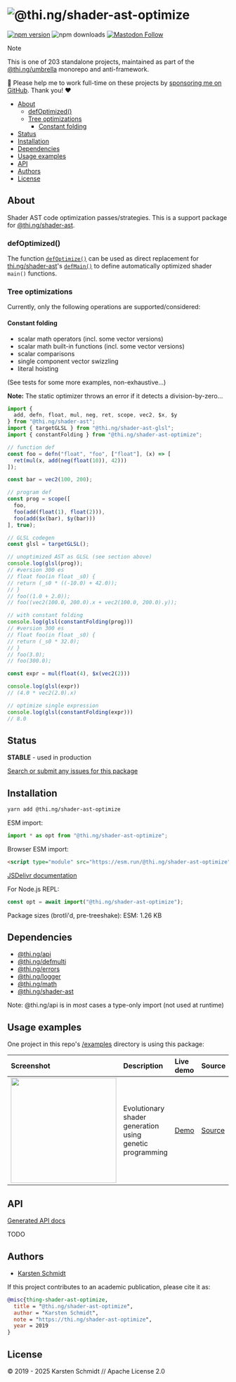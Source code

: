 <!-- This file is generated - DO NOT EDIT! -->
<!-- Please see: https://github.com/thi-ng/umbrella/blob/develop/CONTRIBUTING.md#changes-to-readme-files -->
# ![@thi.ng/shader-ast-optimize](https://media.thi.ng/umbrella/banners-20230807/thing-shader-ast-optimize.svg?98682bff)

[![npm version](https://img.shields.io/npm/v/@thi.ng/shader-ast-optimize.svg)](https://www.npmjs.com/package/@thi.ng/shader-ast-optimize)
![npm downloads](https://img.shields.io/npm/dm/@thi.ng/shader-ast-optimize.svg)
[![Mastodon Follow](https://img.shields.io/mastodon/follow/109331703950160316?domain=https%3A%2F%2Fmastodon.thi.ng&style=social)](https://mastodon.thi.ng/@toxi)

> [!NOTE]
> This is one of 203 standalone projects, maintained as part
> of the [@thi.ng/umbrella](https://github.com/thi-ng/umbrella/) monorepo
> and anti-framework.
>
> 🚀 Please help me to work full-time on these projects by [sponsoring me on
> GitHub](https://github.com/sponsors/postspectacular). Thank you! ❤️

- [About](#about)
  - [defOptimized()](#defoptimized)
  - [Tree optimizations](#tree-optimizations)
    - [Constant folding](#constant-folding)
- [Status](#status)
- [Installation](#installation)
- [Dependencies](#dependencies)
- [Usage examples](#usage-examples)
- [API](#api)
- [Authors](#authors)
- [License](#license)

## About

Shader AST code optimization passes/strategies. This is a support package for [@thi.ng/shader-ast](https://github.com/thi-ng/umbrella/tree/develop/packages/shader-ast).

### defOptimized()

The function
[`defOptimize()`](https://docs.thi.ng/umbrella/shader-ast-optimize/functions/defOptimized.html)
can be used as direct replacement for [thi.ng/shader-ast]()'s
[`defMain()`](https://docs.thi.ng/umbrella/shader-ast/functions/defMain.html) to
define automatically optimized shader `main()` functions.

### Tree optimizations

Currently, only the following operations are supported/considered:

#### Constant folding

- scalar math operators (incl. some vector versions)
- scalar math built-in functions (incl. some vector versions)
- scalar comparisons
- single component vector swizzling
- literal hoisting

(See tests for some more examples, non-exhaustive...)

**Note:** The static optimizer throws an error if it detects a division-by-zero...

```ts tangle:export/readme1.ts
import {
  add, defn, float, mul, neg, ret, scope, vec2, $x, $y
} from "@thi.ng/shader-ast";
import { targetGLSL } from "@thi.ng/shader-ast-glsl";
import { constantFolding } from "@thi.ng/shader-ast-optimize";

// function def
const foo = defn("float", "foo", ["float"], (x) => [
  ret(mul(x, add(neg(float(10)), 42)))
]);

const bar = vec2(100, 200);

// program def
const prog = scope([
  foo,
  foo(add(float(1), float(2))),
  foo(add($x(bar), $y(bar)))
], true);

// GLSL codegen
const glsl = targetGLSL();

// unoptimized AST as GLSL (see section above)
console.log(glsl(prog));
// #version 300 es
// float foo(in float _s0) {
// return (_s0 * ((-10.0) + 42.0));
// }
// foo((1.0 + 2.0));
// foo((vec2(100.0, 200.0).x + vec2(100.0, 200.0).y));

// with constant folding
console.log(glsl(constantFolding(prog)))
// #version 300 es
// float foo(in float _s0) {
// return (_s0 * 32.0);
// }
// foo(3.0);
// foo(300.0);

const expr = mul(float(4), $x(vec2(2)))

console.log(glsl(expr))
// (4.0 * vec2(2.0).x)

// optimize single expression
console.log(glsl(constantFolding(expr)))
// 8.0
```

## Status

**STABLE** - used in production

[Search or submit any issues for this package](https://github.com/thi-ng/umbrella/issues?q=%5Bshader-ast-optimize%5D+in%3Atitle)

## Installation

```bash
yarn add @thi.ng/shader-ast-optimize
```

ESM import:

```ts
import * as opt from "@thi.ng/shader-ast-optimize";
```

Browser ESM import:

```html
<script type="module" src="https://esm.run/@thi.ng/shader-ast-optimize"></script>
```

[JSDelivr documentation](https://www.jsdelivr.com/)

For Node.js REPL:

```js
const opt = await import("@thi.ng/shader-ast-optimize");
```

Package sizes (brotli'd, pre-treeshake): ESM: 1.26 KB

## Dependencies

- [@thi.ng/api](https://github.com/thi-ng/umbrella/tree/develop/packages/api)
- [@thi.ng/defmulti](https://github.com/thi-ng/umbrella/tree/develop/packages/defmulti)
- [@thi.ng/errors](https://github.com/thi-ng/umbrella/tree/develop/packages/errors)
- [@thi.ng/logger](https://github.com/thi-ng/umbrella/tree/develop/packages/logger)
- [@thi.ng/math](https://github.com/thi-ng/umbrella/tree/develop/packages/math)
- [@thi.ng/shader-ast](https://github.com/thi-ng/umbrella/tree/develop/packages/shader-ast)

Note: @thi.ng/api is in _most_ cases a type-only import (not used at runtime)

## Usage examples

One project in this repo's
[/examples](https://github.com/thi-ng/umbrella/tree/develop/examples)
directory is using this package:

| Screenshot                                                                                                            | Description                                              | Live demo                                            | Source                                                                            |
|:----------------------------------------------------------------------------------------------------------------------|:---------------------------------------------------------|:-----------------------------------------------------|:----------------------------------------------------------------------------------|
| <img src="https://raw.githubusercontent.com/thi-ng/umbrella/develop/assets/examples/shader-ast-evo.jpg" width="240"/> | Evolutionary shader generation using genetic programming | [Demo](https://demo.thi.ng/umbrella/shader-ast-evo/) | [Source](https://github.com/thi-ng/umbrella/tree/develop/examples/shader-ast-evo) |

## API

[Generated API docs](https://docs.thi.ng/umbrella/shader-ast-optimize/)

TODO

## Authors

- [Karsten Schmidt](https://thi.ng)

If this project contributes to an academic publication, please cite it as:

```bibtex
@misc{thing-shader-ast-optimize,
  title = "@thi.ng/shader-ast-optimize",
  author = "Karsten Schmidt",
  note = "https://thi.ng/shader-ast-optimize",
  year = 2019
}
```

## License

&copy; 2019 - 2025 Karsten Schmidt // Apache License 2.0
